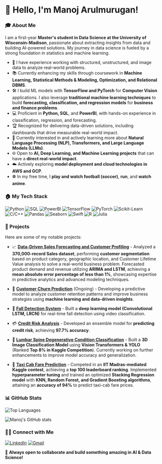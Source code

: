 # 👋 Hello, I'm Manoj Arulmurugan!

### 🎓 About Me
I am a first-year **Master's student in Data Science at the University of Wisconsin-Madison**, passionate about extracting insights from data and building AI-powered solutions. My journey in data science is fueled by a strong foundation in statistics and machine learning.

- 🌚 I have experience working with structured, unstructured, and image data to analyze real-world problems.
- 📚 Currently enhancing my skills through coursework in **Machine Learning, Statistical Methods & Modeling, Optimization, and Relational DBMS**.
- 🛠 I build ML models with **TensorFlow and PyTorch** for **Computer Vision** applications. I also leverage **traditional machine learning techniques** to build **forecasting, classification, and regression models** for **business and finance problems**.
- 💻 Proficient in **Python, SQL**, and **PowerBI**, with hands-on experience in classification, regression, and forecasting.
- 🏆 Recognized for delivering data-driven solutions, including dashboards that drive measurable real-world impact.
- 🔄 Currently interested in and actively learning more about **Natural Language Processing (NLP), Transformers, and Large Language Models (LLMs)**.
- 🌐 Open to **AI, Deep Learning, and Machine Learning projects** that can have a **direct real-world impact**.
- ☁️ Actively exploring **model deployment and cloud technologies in AWS and GCP**.
- ⚽ In my free time, I **play and watch football (soccer)**, **run**, and **watch anime**.

### 🏠 My Tech Stack

![Python](https://img.shields.io/badge/Python-3776AB?style=for-the-badge&logo=python&logoColor=white)
![SQL](https://img.shields.io/badge/SQL-4479A1?style=for-the-badge&logo=mysql&logoColor=white)
![PowerBI](https://img.shields.io/badge/PowerBI-F2C811?style=for-the-badge&logo=powerbi&logoColor=black)
![TensorFlow](https://img.shields.io/badge/TensorFlow-FF6F00?style=for-the-badge&logo=tensorflow&logoColor=white)
![PyTorch](https://img.shields.io/badge/PyTorch-EE4C2C?style=for-the-badge&logo=pytorch&logoColor=white)
![Scikit-Learn](https://img.shields.io/badge/ScikitLearn-F7931E?style=for-the-badge&logo=scikit-learn&logoColor=white)
![C/C++](https://img.shields.io/badge/C/C++-00599C?style=for-the-badge&logo=c%2B%2B&logoColor=white)
![Pandas](https://img.shields.io/badge/Pandas-150458?style=for-the-badge&logo=pandas&logoColor=white)
![Seaborn](https://img.shields.io/badge/Seaborn-008080?style=for-the-badge&logo=python&logoColor=white)
![Swift](https://img.shields.io/badge/Swift-FA7343?style=for-the-badge&logo=swift&logoColor=white)
![R](https://img.shields.io/badge/R-276DC3?style=for-the-badge&logo=r&logoColor=white)
![Julia](https://img.shields.io/badge/Julia-9558B2?style=for-the-badge&logo=julia&logoColor=white)

### 🚀 Projects
Here are some of my notable projects:

- 📈 **[Data-Driven Sales Forecasting and Customer Profiling](https://github.com/manojarulmurugan/Sales-Forecasting-and-Customer-Segmentation-on-Sales-Data)** - Analyzed a **370,000-record Sales dataset**, performing **customer segmentation** based on product category, geographic location, and Customer Lifetime Value analysis to solve a real-world business problem. Forecasted product demand and revenue utilizing **ARIMA and LSTM**, achieving a **mean absolute error percentage of less than 1%**, showcasing expertise in predictive analytics and advanced modeling techniques.

- 💪 **[Customer Churn Prediction](#)** (Ongoing) - Developing a predictive model to analyze customer retention patterns and improve business strategies using **machine learning and data-driven insights**.

- 🧠 **[Fall Detection System](https://github.com/manojarulmurugan/Fall-Detection)** - Built a **deep learning model (Convolutional LSTM, LRCN)** for real-time fall detection using video classification.

- 💳 **[Credit Risk Analysis](https://github.com/manojarulmurugan/Credit-Profit-Risk-Analysis)** - Developed an ensemble model for **predicting credit risk**, achieving **97.7% accuracy**.

- 🏥 **[Lumbar Spine Degenerative Condition Classification](https://github.com/manojarulmurugan/Lumbar-spine-degenerative-classification)** - Built a **3D Image Classification Model** using **Vision Transformers & YOLO** (Ranked **Top 8% in Kaggle Competition**). Currently working on further enhancements to improve model accuracy and generalization.

- 🚖 **[Taxi Cab Fare Prediction](#)** - Competed in an **IIT Madras-mediated Kaggle contest**, achieving a **top 100 leaderboard ranking**. Implemented **hyperparameter tuning** and trained an optimized **Stacking Regression model** with **KNN, Random Forest, and Gradient Boosting algorithms**, attaining an **accuracy of 94%** to predict taxi-cab fare prices.

### 📊 GitHub Stats
![Top Languages](https://github-readme-stats.vercel.app/api/top-langs/?username=manojarulmurugan&layout=compact&theme=radical)

![Manoj's GitHub stats](https://github-readme-stats.vercel.app/api?username=manojarulmurugan&show_icons=true&theme=radical)

### 👯‍♂️ Connect with Me
[![LinkedIn](https://img.shields.io/badge/LinkedIn-0A66C2?style=for-the-badge&logo=linkedin&logoColor=white)](https://www.linkedin.com/in/manojarulmurugan/)
[![Gmail](https://img.shields.io/badge/Gmail-D14836?style=for-the-badge&logo=gmail&logoColor=white)](mailto:manojarulmurugan@gmail.com)

🚀 **Always open to collaborate and build something amazing in AI & Data Science!**
